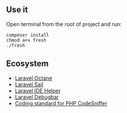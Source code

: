 ## Use it

Open terminal from the root of project and run:

```shell
composer install
chmod a+x fresh
./fresh
```

## Ecosystem

- [Laravel Octane](https://laravel.com/docs/9.x/octane)
- [Laravel Sail](https://laravel.com/docs/9.x/sail)
- [Laravel IDE Helper](https://github.com/barryvdh/laravel-ide-helper)
- [Laravel Debugbar](https://github.com/barryvdh/laravel-debugbar)
- [Coding standard for PHP CodeSniffer](https://github.com/Eveio/coding-standard)
